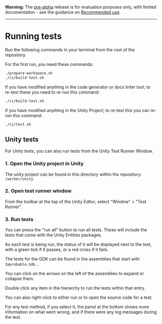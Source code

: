 **Warning:** The [pre-alpha](https://docs.improbable.io/reference/latest/shared/release-policy#maturity-stages) release is for evaluation purposes only, with limited documentation - see the guidance on [Recommended use](../../../README.md#recommended-use).

-----

# Running tests

Run the following commands in your terminal from the root of the repository.

For the first run, you need these commands:

```bash
./prepare-workspace.sh
./ci/build-test.sh
```

If you have modified anything in the code generator or docs linter tool;
 to re-test these you need to re-run this command:

```bash
./ci/build-test.sh
```

If you have modified anything in the Unity Project; to re-test this you can
 re-run this command:

```bash
./ci/test.sh
```

## Unity tests

For Unity tests, you can also run tests from the Unity Test Runner Window.

### 1. Open the Unity project in Unity 

The unity project can be found in this directory within the repository: `/worker/unity`

### 2. Open test runner window

From the toolbar at the top of the Unity Editor, select "Window" > "Test Runner".

### 3. Run tests

You can press the "run all" button to run all tests. These will include the
 tests that come with the Unity Entities packages.

As each test is being run, the status of it will be displayed next to the test,
 with a green tick if it passes, or a red cross if it fails.

The tests for the GDK can be found in the assemblies that start with
 `Improbable.Gdk.`.

You can click on the arrows on the left of the assemblies to expand or collapse
 them.

Double click any item in the hierarchy to run the tests within that entry.

You can also right-click to either run or to open the source code for a test.

For any test method, if you select it, the panel at the bottom shows more
 information on what went wrong, and if there were any log messages during
 the test.